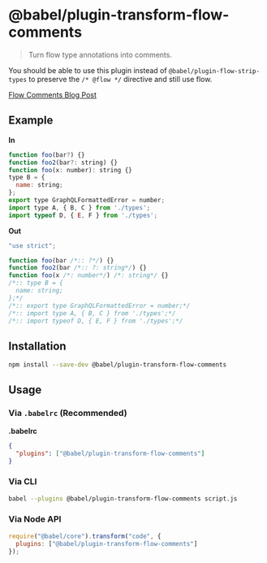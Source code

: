 # @babel/plugin-transform-flow-comments

> Turn flow type annotations into comments.

You should be able to use this plugin instead of `@babel/plugin-flow-strip-types` to preserve the `/* @flow */` directive and still use flow.

[Flow Comments Blog Post](http://flowtype.org/blog/2015/02/20/Flow-Comments.html)

## Example

**In**

```javascript
function foo(bar?) {}
function foo2(bar?: string) {}
function foo(x: number): string {}
type B = {
  name: string;
};
export type GraphQLFormattedError = number;
import type A, { B, C } from './types';
import typeof D, { E, F } from './types';
```

**Out**

```javascript
"use strict";

function foo(bar /*:: ?*/) {}
function foo2(bar /*:: ?: string*/) {}
function foo(x /*: number*/) /*: string*/ {}
/*:: type B = {
  name: string;
};*/
/*:: export type GraphQLFormattedError = number;*/
/*:: import type A, { B, C } from './types';*/
/*:: import typeof D, { E, F } from './types';*/
```

## Installation

```sh
npm install --save-dev @babel/plugin-transform-flow-comments
```

## Usage

### Via `.babelrc` (Recommended)

**.babelrc**

```json
{
  "plugins": ["@babel/plugin-transform-flow-comments"]
}
```

### Via CLI

```sh
babel --plugins @babel/plugin-transform-flow-comments script.js
```

### Via Node API

```javascript
require("@babel/core").transform("code", {
  plugins: ["@babel/plugin-transform-flow-comments"]
});
```
